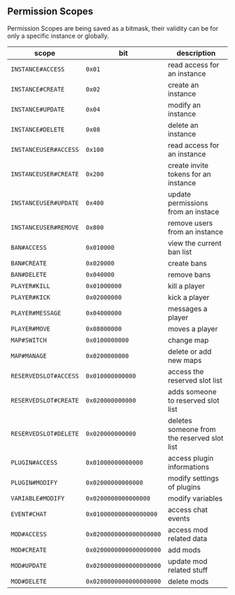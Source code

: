 
## Permission Scopes

Permission Scopes are being saved as a bitmask, their validity can be for only a specific instance or globally.

|       scope           |  bit                   | description
|---------------------- | ---------------------- | --------------------
| `INSTANCE#ACCESS`     | `0x01`                 | read access for an instance
| `INSTANCE#CREATE`     | `0x02`                 | create an instance
| `INSTANCE#UPDATE`     | `0x04`                 | modify an instance
| `INSTANCE#DELETE`     | `0x08`                 | delete an instance
| `INSTANCEUSER#ACCESS` | `0x100`                | read access for an instance
| `INSTANCEUSER#CREATE` | `0x200`                | create invite tokens for an instance
| `INSTANCEUSER#UPDATE` | `0x400`                | update permissions from an instace
| `INSTANCEUSER#REMOVE` | `0x800`                | remove users from an instance
| `BAN#ACCESS`          | `0x010000`             | view the current ban list
| `BAN#CREATE`          | `0x020000`             | create bans
| `BAN#DELETE`          | `0x040000`             | remove bans
| `PLAYER#KILL`         | `0x01000000`           | kill a player
| `PLAYER#KICK`         | `0x02000000`           | kick a player
| `PLAYER#MESSAGE`      | `0x04000000`           | messages a player
| `PLAYER#MOVE`         | `0x08000000`           | moves a player
| `MAP#SWITCH`          | `0x0100000000`         | change map
| `MAP#MANAGE`          | `0x0200000000`         | delete or add new maps
| `RESERVEDSLOT#ACCESS` | `0x010000000000`       | access the reserved slot list
| `RESERVEDSLOT#CREATE` | `0x020000000000`       | adds someone to reserved slot list
| `RESERVEDSLOT#DELETE` | `0x020000000000`       | deletes someone from the reserved slot list
| `PLUGIN#ACCESS`       | `0x01000000000000`     | access plugin informations
| `PLUGIN#MODIFY`       | `0x02000000000000`     | modify settings of plugins
| `VARIABLE#MODIFY`     | `0x0200000000000000`   | modify variables
| `EVENT#CHAT`          | `0x010000000000000000` | access chat events
| `MOD#ACCESS`          | `0x0200000000000000000` | access mod related data
| `MOD#CREATE`          | `0x0200000000000000000` | add mods
| `MOD#UPDATE`          | `0x0200000000000000000` | update mod related stuff
| `MOD#DELETE`          | `0x0200000000000000000` | delete mods
